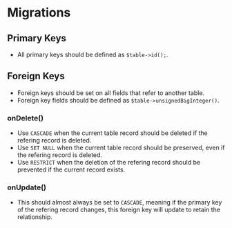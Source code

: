 # Migrations
## Primary Keys
- All primary keys should be defined as `$table->id();`.

## Foreign Keys
- Foreign keys should be set on all fields that refer to another table.
- Foreign key fields should be defined as `$table->unsignedBigInteger()`.

### onDelete()
- Use `CASCADE` when the current table record should be deleted if the refering record is deleted.
- Use `SET NULL` when the current table record should be preserved, even if the refering record is deleted.
- Use `RESTRICT` when the deletion of the refering record should be prevented if the current record exists.

### onUpdate()
- This should almost always be set to `CASCADE`, meaning if the primary key of the refering record changes, this foreign key will update to retain the relationship.
